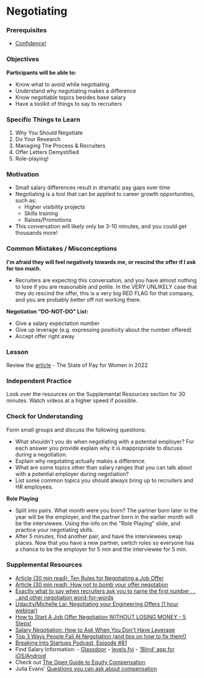 # Negotiating

### Prerequisites

- [Confidence!](/professionalism/building-confidence.md)

### Objectives

**Participants will be able to:**

- Know what to avoid while negotiating
- Understand why negotiating makes a difference
- Know negotiable topics besides base salary
- Have a toolkit of things to say to recruiters

### Specific Things to Learn

1. Why You Should Negotiate
2. Do Your Research
3. Managing The Process & Recruiters
4. Offer Letters Demystified
5. Role-playing!

### Motivation

- Small salary differences result in dramatic pay gaps over time
- Negotiating is a tool that can be applied to career growth opportunities, such as:
  - Higher visibility projects
  - Skills training
  - Raises/Promotions
- This conversation will likely only be 3-10 minutes, and you could get thousands more!

### Common Mistakes / Misconceptions

**I'm afraid they will feel negatively towards me, or rescind the offer if I ask for too much.**

- Recruiters are expecting this conversation, and you have almost nothing to lose if you are reasonable and polite. In the VERY UNLIKELY case that they do rescind the offer, this is a very big RED FLAG for that company, and you are probably better off not working there.

**Negotiation “DO-NOT-DO” List:**

- Give a salary expectation number
- Give up leverage (e.g. expressing positivity about the
  number offered)
- Accept offer right away

### Lesson

Review the [article](https://elpha.com/resources/state-of-pay-for-women-2022?utm_source=slack&utm_medium=resource&utm_campaign=state-of-pay-2022) - The State of Pay for Women in 2022

### Independent Practice

Look over the resources on the Supplemental Resources section for 30 minutes. Watch videos at a higher speed if possible.

### Check for Understanding

Form small groups and discuss the following questions:

- What shouldn't you do when negotiating with a potential employer? For each answer you provide explain why it is inappropriate to discuss during a negotiation.
- Explain why negotating actually makes a difference.
- What are some topics other than salary ranges that you can talk about with a potential employer during negotiation?
- List some common topics you should always bring up to recruiters and HR employees.

**Role Playing**

- Split into pairs. What month were you born? The partner born later in the year will be the employer, and the partner born in the earlier month will be the interviewee. Using the info on the "Role Playing" slide, and practice your negotiating skills.
- After 5 minutes, find another pair, and have the interviewees swap places. Now that you have a new partner, switch roles so everyone has a chance to be the employer for 5 min and the interviewee for 5 min.

### Supplemental Resources

- [Article (30 min read): Ten Rules for Negotiating a Job Offer](https://haseebq.com/my-ten-rules-for-negotiating-a-job-offer/)
- [Article (30 min read): How not to bomb your offer negotation](https://medium.freecodecamp.org/how-not-to-bomb-your-offer-negotiation-c46bb9bc7dea)
- [Exactly what to say when recruiters ask you to name the first number . . . and other negotiation word-for-words](http://blog.interviewing.io/exactly-what-to-say-when-recruiters-ask-you-to-name-the-first-number/)
- [Udacity/Michelle Lai: Negotiating your Engineering Offers (1 hour webinar)](https://youtu.be/jOBbb1ly4vo)
- [How to Start A Job Offer Negotiation WITHOUT LOSING MONEY - 5 Steps!](https://youtu.be/HrLfOBoAhu0)
- [Salary Negotiation: How to Ask When You Don't Have Leverage](https://youtu.be/OHgHX6ULELI)
- [Top 3 Ways People Fail At Negotiation (and tips on how to fix them!)](https://youtu.be/WWc_xF18FTw)
- [Breaking Into Startups Podcast, Episode #81](https://breakingintostartups.com/melissa-hereford-how-to-win-in-salary-negotiations/)
- Find Salary Information: - [Glassdoor](https://www.glassdoor.com/index.htm) - [levels.fyi](https://www.levels.fyi/) - ['Blind' app for iOS/Android](https://play.google.com/store/apps/details?id=com.teamblind.blind&hl=en_US)
- Check out [The Open Guide to Equity Compensation](https://github.com/jlevy/og-equity-compensation)
- Julia Evans' [Questions you can ask about compensation](https://jvns.ca/blog/compensation-questions/)
